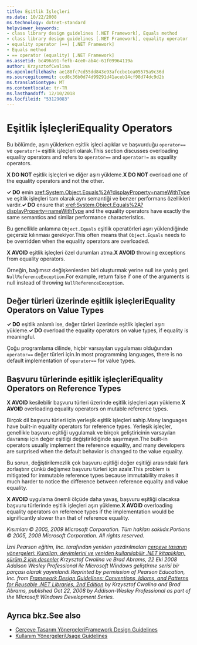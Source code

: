```yaml
---
title: Eşitlik İşleçleri
ms.date: 10/22/2008
ms.technology: dotnet-standard
helpviewer_keywords:
- class library design guidelines [.NET Framework], Equals method
- class library design guidelines [.NET Framework], equality operator
- equality operator (==) [.NET Framework]
- Equals method
- == operator (equality) [.NET Framework]
ms.assetid: bc496a91-fefb-4ce0-ab4c-61f09964119a
author: KrzysztofCwalina
ms.openlocfilehash: ae188fc7cd55dd843e93afccbe1ea05575a9c36d
ms.sourcegitcommit: ccd8c36b0d74d99291d41aceb14cf98d74dc9d2b
ms.translationtype: MT
ms.contentlocale: tr-TR
ms.lasthandoff: 12/10/2018
ms.locfileid: "53129083"
---
```

# <a name="equality-operators"></a><span data-ttu-id="d787b-102">Eşitlik İşleçleri</span><span class="sxs-lookup"><span data-stu-id="d787b-102">Equality Operators</span></span>
<span data-ttu-id="d787b-103">Bu bölümde, aşırı yüklerken eşitlik işleci açıklar ve başvurduğu `operator==` ve `operator!=` eşitlik işleçleri olarak.</span><span class="sxs-lookup"><span data-stu-id="d787b-103">This section discusses overloading equality operators and refers to `operator==` and `operator!=` as equality operators.</span></span>  
  
 <span data-ttu-id="d787b-104">**X DO NOT** eşitlik işleçleri ve diğer aşırı yükleme.</span><span class="sxs-lookup"><span data-stu-id="d787b-104">**X DO NOT** overload one of the equality operators and not the other.</span></span>  
  
 <span data-ttu-id="d787b-105">**✓ DO** emin <xref:System.Object.Equals%2A?displayProperty=nameWithType> ve eşitlik işleçleri tam olarak aynı semantiği ve benzer performans özellikleri vardır.</span><span class="sxs-lookup"><span data-stu-id="d787b-105">**✓ DO** ensure that <xref:System.Object.Equals%2A?displayProperty=nameWithType> and the equality operators have exactly the same semantics and similar performance characteristics.</span></span>  
  
 <span data-ttu-id="d787b-106">Bu genellikle anlamına `Object.Equals` eşitlik operatörleri aşırı yüklendiğinde geçersiz kılınması gerekiyor.</span><span class="sxs-lookup"><span data-stu-id="d787b-106">This often means that `Object.Equals` needs to be overridden when the equality operators are overloaded.</span></span>  
  
 <span data-ttu-id="d787b-107">**X AVOID** eşitlik işleçleri özel durumları atma.</span><span class="sxs-lookup"><span data-stu-id="d787b-107">**X AVOID** throwing exceptions from equality operators.</span></span>  
  
 <span data-ttu-id="d787b-108">Örneğin, bağımsız değişkenlerden biri oluşturmak yerine null ise yanlış geri `NullReferenceException`.</span><span class="sxs-lookup"><span data-stu-id="d787b-108">For example, return false if one of the arguments is null instead of throwing `NullReferenceException`.</span></span>  
  
## <a name="equality-operators-on-value-types"></a><span data-ttu-id="d787b-109">Değer türleri üzerinde eşitlik işleçleri</span><span class="sxs-lookup"><span data-stu-id="d787b-109">Equality Operators on Value Types</span></span>  
 <span data-ttu-id="d787b-110">**✓ DO** eşitlik anlamlı ise, değer türleri üzerinde eşitlik işleçleri aşırı yükleme.</span><span class="sxs-lookup"><span data-stu-id="d787b-110">**✓ DO** overload the equality operators on value types, if equality is meaningful.</span></span>  
  
 <span data-ttu-id="d787b-111">Çoğu programlama dilinde, hiçbir varsayılan uygulaması olduğundan `operator==` değer türleri için.</span><span class="sxs-lookup"><span data-stu-id="d787b-111">In most programming languages, there is no default implementation of `operator==` for value types.</span></span>  
  
## <a name="equality-operators-on-reference-types"></a><span data-ttu-id="d787b-112">Başvuru türlerinde eşitlik işleçleri</span><span class="sxs-lookup"><span data-stu-id="d787b-112">Equality Operators on Reference Types</span></span>  
 <span data-ttu-id="d787b-113">**X AVOID** kesilebilir başvuru türleri üzerinde eşitlik işleçleri aşırı yükleme.</span><span class="sxs-lookup"><span data-stu-id="d787b-113">**X AVOID** overloading equality operators on mutable reference types.</span></span>  
  
 <span data-ttu-id="d787b-114">Birçok dil başvuru türleri için yerleşik eşitlik işleçleri sahip.</span><span class="sxs-lookup"><span data-stu-id="d787b-114">Many languages have built-in equality operators for reference types.</span></span> <span data-ttu-id="d787b-115">Yerleşik işleçler, genellikle başvuru eşitliği uygulamak ve birçok geliştiricinin varsayılan davranışı için değer eşitliği değiştirildiğinde şaşırmayın.</span><span class="sxs-lookup"><span data-stu-id="d787b-115">The built-in operators usually implement the reference equality, and many developers are surprised when the default behavior is changed to the value equality.</span></span>  
  
 <span data-ttu-id="d787b-116">Bu sorun, değiştirilemezlik çok başvuru eşitliği değer eşitliği arasındaki fark zorlaştırır çünkü değişmez başvuru türleri için azalır.</span><span class="sxs-lookup"><span data-stu-id="d787b-116">This problem is mitigated for immutable reference types because immutability makes it much harder to notice the difference between reference equality and value equality.</span></span>  
  
 <span data-ttu-id="d787b-117">**X AVOID** uygulama önemli ölçüde daha yavaş, başvuru eşitliği olacaksa başvuru türlerinde eşitlik işleçleri aşırı yükleme.</span><span class="sxs-lookup"><span data-stu-id="d787b-117">**X AVOID** overloading equality operators on reference types if the implementation would be significantly slower than that of reference equality.</span></span>  
  
 <span data-ttu-id="d787b-118">*Kısımları © 2005, 2009 Microsoft Corporation. Tüm hakları saklıdır.*</span><span class="sxs-lookup"><span data-stu-id="d787b-118">*Portions © 2005, 2009 Microsoft Corporation. All rights reserved.*</span></span>  
  
 <span data-ttu-id="d787b-119">*İzni Pearson eğitim, Inc. tarafından yeniden yazdırılmaları [çerçeve tasarım yönergeleri: Kuralları, deyimlerini ve yeniden kullanılabilir .NET kitaplıkları, sürüm 2 için desenler](https://www.informit.com/store/framework-design-guidelines-conventions-idioms-and-9780321545619) Krzysztof Cwalina ve Brad Abrams, 22 Eki 2008 Addison Wesley Professional ile Microsoft Windows geliştirme serisi bir parçası olarak yayımlandı.*</span><span class="sxs-lookup"><span data-stu-id="d787b-119">*Reprinted by permission of Pearson Education, Inc. from [Framework Design Guidelines: Conventions, Idioms, and Patterns for Reusable .NET Libraries, 2nd Edition](https://www.informit.com/store/framework-design-guidelines-conventions-idioms-and-9780321545619) by Krzysztof Cwalina and Brad Abrams, published Oct 22, 2008 by Addison-Wesley Professional as part of the Microsoft Windows Development Series.*</span></span>  
  
## <a name="see-also"></a><span data-ttu-id="d787b-120">Ayrıca bkz.</span><span class="sxs-lookup"><span data-stu-id="d787b-120">See also</span></span>

- [<span data-ttu-id="d787b-121">Çerçeve Tasarım Yönergeleri</span><span class="sxs-lookup"><span data-stu-id="d787b-121">Framework Design Guidelines</span></span>](../../../docs/standard/design-guidelines/index.md)  
- [<span data-ttu-id="d787b-122">Kullanım Yönergeleri</span><span class="sxs-lookup"><span data-stu-id="d787b-122">Usage Guidelines</span></span>](../../../docs/standard/design-guidelines/usage-guidelines.md)
